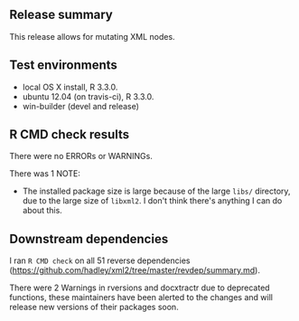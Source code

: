 ## Release summary

This release allows for mutating XML nodes.

## Test environments
* local OS X install, R 3.3.0.
* ubuntu 12.04 (on travis-ci), R 3.3.0.
* win-builder (devel and release)

## R CMD check results
There were no ERRORs or WARNINGs.

There was 1 NOTE:

* The installed package size is large because of the large `libs/` directory,
  due to the large size of `libxml2`. I don't think there's anything I can
  do about this.

## Downstream dependencies
I ran `R CMD check` on all 51 reverse dependencies (https://github.com/hadley/xml2/tree/master/revdep/summary.md). 

There were 2 Warnings in rversions and docxtractr due to deprecated functions,
these maintainers have been alerted to the changes and will release new
versions of their packages soon.
